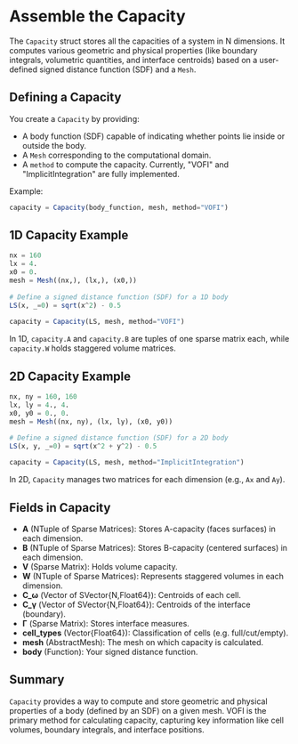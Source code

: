 # Assemble the Capacity

The `Capacity` struct stores all the capacities of a system in N dimensions. It computes various geometric and physical properties (like boundary integrals, volumetric quantities, and interface centroids) based on a user-defined signed distance function (SDF) and a `Mesh`. 

## Defining a Capacity

You create a `Capacity` by providing:
- A body function (SDF) capable of indicating whether points lie inside or outside the body.  
- A `Mesh` corresponding to the computational domain.  
- A `method` to compute the capacity. Currently, "VOFI" and "ImplicitIntegration" are fully implemented.

Example:
```julia
capacity = Capacity(body_function, mesh, method="VOFI")
```

## 1D Capacity Example

```julia
nx = 160
lx = 4.
x0 = 0.
mesh = Mesh((nx,), (lx,), (x0,))
    
# Define a signed distance function (SDF) for a 1D body
LS(x, _=0) = sqrt(x^2) - 0.5
    
capacity = Capacity(LS, mesh, method="VOFI")
```

In 1D, `capacity.A` and `capacity.B` are tuples of one sparse matrix each, while `capacity.W` holds staggered volume matrices.

## 2D Capacity Example

```julia
nx, ny = 160, 160
lx, ly = 4., 4.
x0, y0 = 0., 0.
mesh = Mesh((nx, ny), (lx, ly), (x0, y0))

# Define a signed distance function (SDF) for a 2D body
LS(x, y, _=0) = sqrt(x^2 + y^2) - 0.5
    
capacity = Capacity(LS, mesh, method="ImplicitIntegration")
```
In 2D, `Capacity` manages two matrices for each dimension (e.g., `Ax` and `Ay`).

## Fields in Capacity

- **A** (NTuple of Sparse Matrices): Stores A-capacity (faces surfaces) in each dimension.  
- **B** (NTuple of Sparse Matrices): Stores B-capacity (centered surfaces) in each dimension.
- **V** (Sparse Matrix): Holds volume capacity.  
- **W** (NTuple of Sparse Matrices): Represents staggered volumes in each dimension.  
- **C_ω** (Vector of SVector{N,Float64}): Centroids of each cell.  
- **C_γ** (Vector of SVector{N,Float64}): Centroids of the interface (boundary).  
- **Γ** (Sparse Matrix): Stores interface measures.  
- **cell_types** (Vector{Float64}): Classification of cells (e.g. full/cut/empty).  
- **mesh** (AbstractMesh): The mesh on which capacity is calculated.  
- **body** (Function): Your signed distance function.

## Summary

`Capacity` provides a way to compute and store geometric and physical properties of a body (defined by an SDF) on a given mesh. VOFI is the primary method for calculating capacity, capturing key information like cell volumes, boundary integrals, and interface positions.